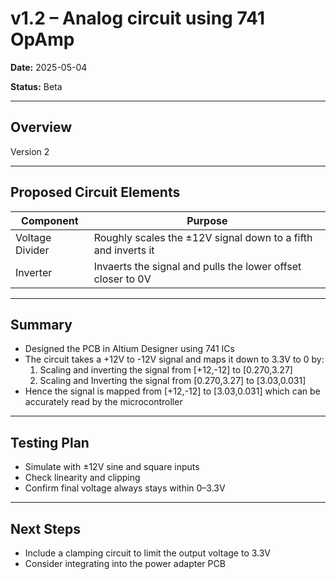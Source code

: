 # v1.2 – Analog circuit using 741 OpAmp

**Date:** 2025-05-04

**Status:** Beta

---

## Overview

Version 2

---

## Proposed Circuit Elements

| Component         | Purpose                                      |
|------------------|----------------------------------------------|
| Voltage Divider   | Roughly scales the ±12V signal down to a fifth and inverts it     |
| Inverter  | Invaerts the signal and pulls the lower offset closer to 0V |

---

## Summary

- Designed the PCB in Altium Designer using 741 ICs
- The circuit takes a +12V to -12V signal and maps it down to 3.3V to 0 by:
  1. Scaling and inverting the signal from [+12,-12] to [0.270,3.27]
  2. Scaling and Inverting the signal from [0.270,3.27] to [3.03,0.031]
- Hence the signal is mapped from [+12,-12] to [3.03,0.031] which can be accurately read by the microcontroller

---

## Testing Plan

- Simulate with ±12V sine and square inputs
- Check linearity and clipping
- Confirm final voltage always stays within 0–3.3V

---

## Next Steps

- Include a clamping circuit to limit the output voltage to 3.3V
- Consider integrating into the power adapter PCB
